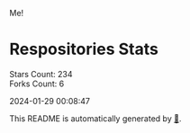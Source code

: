 Me!

# Respositories Stats
Stars Count: 234  
Forks Count: 6

2024-01-29 00:08:47  

This README is automatically generated by [🐰](https://github.com/rnitta/rnitta).
